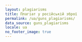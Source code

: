 ```yaml
---
layout: plagiarisms
title: Плагіат у російській зброї
permalink: /ua/guns_plagiarisms/
data_source: guns_plagiarisms
locale: ua
no_footer_image: true
---
```

